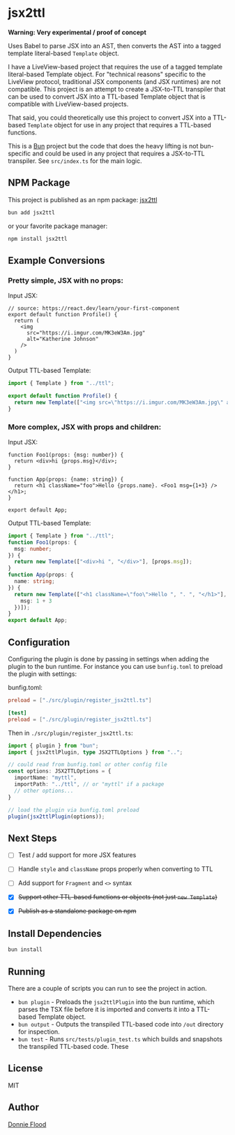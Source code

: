 # jsx2ttl

**Warning: Very experimental / proof of concept**

Uses Babel to parse JSX into an AST, then converts the AST into a tagged template literal-based `Template` object.

I have a LiveView-based project that requires the use of a tagged template literal-based Template object.  For "technical reasons" specific to the LiveView protocol, traditional JSX components (and JSX runtimes) are not compatible.  This project is an attempt to create a JSX-to-TTL transpiler that can be used to convert JSX into a TTL-based Template object that is compatible with LiveView-based projects.

That said, you could theoretically use this project to convert JSX into a TTL-based `Template` object for use in any project that requires a TTL-based functions.

This is a [Bun](https://bun.sh) project but the code that does the heavy lifting is not bun-specific and could be used in any project that requires a JSX-to-TTL transpiler. See `src/index.ts` for the main logic.

## NPM Package
This project is published as an npm package: [jsx2ttl](https://www.npmjs.com/package/jsx2ttl)
```bash
bun add jsx2ttl
```
or your favorite package manager:
```bash
npm install jsx2ttl
```

## Example Conversions

### Pretty simple, JSX with no props:
Input JSX:
```tsx
// source: https://react.dev/learn/your-first-component
export default function Profile() {
  return (
    <img
      src="https://i.imgur.com/MK3eW3Am.jpg"
      alt="Katherine Johnson"
    />
  )
}
```
Output TTL-based Template:
```typescript
import { Template } from "../ttl";

export default function Profile() {
  return new Template(["<img src=\"https://i.imgur.com/MK3eW3Am.jpg\" alt=\"Katherine Johnson\">"], []);
}
```

### More complex, JSX with props and children:
Input JSX:
```tsx
function Foo1(props: {msg: number}) {
  return <div>hi {props.msg}</div>;
}

function App(props: {name: string}) {
  return <h1 className="foo">Hello {props.name}. <Foo1 msg={1+3} /></h1>;
}

export default App;
```

Output TTL-based Template:
```typescript
import { Template } from "../ttl";
function Foo1(props: {
  msg: number;
}) {
  return new Template(["<div>hi ", "</div>"], [props.msg]);
}
function App(props: {
  name: string;
}) {
  return new Template(["<h1 className=\"foo\">Hello ", ". ", "</h1>"], [props.name, Foo1({
    msg: 1 + 3
  })]);
}
export default App;
```

## Configuration
Configuring the plugin is done by passing in settings when adding the plugin to the bun runtime.  For instance you can use `bunfig.toml` to preload the plugin with settings:

bunfig.toml:
```toml
preload = ["./src/plugin/register_jsx2ttl.ts"]

[test]
preload = ["./src/plugin/register_jsx2ttl.ts"]
```

Then in `./src/plugin/register_jsx2ttl.ts`:
```typescript
import { plugin } from "bun";
import { jsx2ttlPlugin, type JSX2TTLOptions } from "..";

// could read from bunfig.toml or other config file
const options: JSX2TTLOptions = {
  importName: "myttl",  
  importPath: "../ttl", // or "myttl" if a package
  // other options...
}

// load the plugin via bunfig.toml preload
plugin(jsx2ttlPlugin(options));
```

## Next Steps
- [ ] Test / add support for more JSX features
- [ ] Handle `style` and `className` props properly when converting to TTL
- [ ] Add support for `Fragment` and `<>` syntax
- [x] ~~Support other TTL-based functions or objects (not just `new Template`)~~
- [x] ~~Publish as a standalone package on npm~~


## Install Dependencies
```bash
bun install
```

## Running
There are a couple of scripts you can run to see the project in action.
 * `bun plugin` - Preloads the `jsx2ttlPlugin` into the bun runtime, which parses the TSX file before it is imported and converts it into a TTL-based Template object.
 * `bun output` - Outputs the transpiled TTL-based code into `/out` directory for inspection.
 * `bun test` - Runs `src/tests/plugin_test.ts` which builds and snapshots the transpiled TTL-based code. These


## License
MIT

## Author
[Donnie Flood](https://github.com/floodfx)
